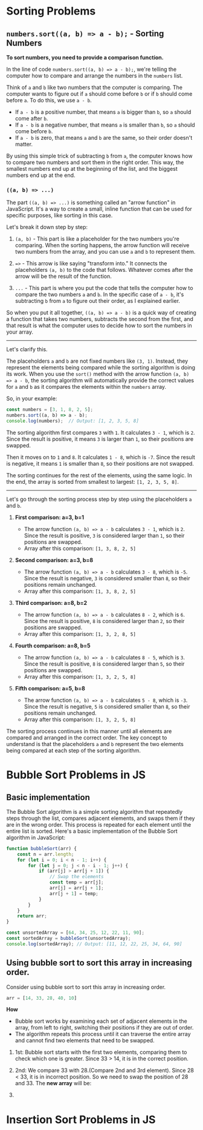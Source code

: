 # Sorting Problems

## `numbers.sort((a, b) => a - b);` - Sorting Numbers

**To sort numbers, you need to provide a comparison function.**

In the line of code `numbers.sort((a, b) => a - b);`, we're telling the computer how to compare and arrange the numbers in the `numbers` list.

Think of `a` and `b` like two numbers that the computer is comparing. The computer wants to figure out if `a` should come before `b` or if `b` should come before `a`. To do this, we use `a - b`.

- If `a - b` is a positive number, that means `a` is bigger than `b`, so `a` should come after `b`.
- If `a - b` is a negative number, that means `a` is smaller than `b`, so `a` should come before `b`.
- If `a - b` is zero, that means `a` and `b` are the same, so their order doesn't matter.

By using this simple trick of subtracting `b` from `a`, the computer knows how to compare two numbers and sort them in the right order. This way, the smallest numbers end up at the beginning of the list, and the biggest numbers end up at the end.

### `((a, b) => ...)`

The part `((a, b) => ...)` is something called an "arrow function" in JavaScript. It's a way to create a small, inline function that can be used for specific purposes, like sorting in this case.

Let's break it down step by step:

1. `(a, b)` - This part is like a placeholder for the two numbers you're comparing. When the sorting happens, the arrow function will receive two numbers from the array, and you can use `a` and `b` to represent them.

2. `=>` - This arrow is like saying "transform into." It connects the placeholders `(a, b)` to the code that follows. Whatever comes after the arrow will be the result of the function.

3. `...` - This part is where you put the code that tells the computer how to compare the two numbers `a` and `b`. In the specific case of `a - b`, it's subtracting `b` from `a` to figure out their order, as I explained earlier.

So when you put it all together, `((a, b) => a - b)` is a quick way of creating a function that takes two numbers, subtracts the second from the first, and that result is what the computer uses to decide how to sort the numbers in your array.

---

Let's clarify this.

The placeholders `a` and `b` are not fixed numbers like `(3, 1)`. Instead, they represent the elements being compared while the sorting algorithm is doing its work. When you use the `sort()` method with the arrow function `(a, b) => a - b`, the sorting algorithm will automatically provide the correct values for `a` and `b` as it compares the elements within the `numbers` array.

So, in your example:

```javascript
const numbers = [3, 1, 8, 2, 5];
numbers.sort((a, b) => a - b);
console.log(numbers);  // Output: [1, 2, 3, 5, 8]
```

The sorting algorithm first compares `3` with `1`. It calculates `3 - 1`, which is `2`. Since the result is positive, it means `3` is larger than `1`, so their positions are swapped.

Then it moves on to `1` and `8`. It calculates `1 - 8`, which is `-7`. Since the result is negative, it means `1` is smaller than `8`, so their positions are not swapped.

The sorting continues for the rest of the elements, using the same logic. In the end, the array is sorted from smallest to largest: `[1, 2, 3, 5, 8]`.

---

Let's go through the sorting process step by step using the placeholders `a` and `b`.

1. **First comparison: a=3, b=1**
   - The arrow function `(a, b) => a - b` calculates `3 - 1`, which is `2`. Since the result is positive, `3` is considered larger than `1`, so their positions are swapped.
   - Array after this comparison: `[1, 3, 8, 2, 5]`

2. **Second comparison: a=3, b=8**
   - The arrow function `(a, b) => a - b` calculates `3 - 8`, which is `-5`. Since the result is negative, `3` is considered smaller than `8`, so their positions remain unchanged.
   - Array after this comparison: `[1, 3, 8, 2, 5]`

3. **Third comparison: a=8, b=2**
   - The arrow function `(a, b) => a - b` calculates `8 - 2`, which is `6`. Since the result is positive, `8` is considered larger than `2`, so their positions are swapped.
   - Array after this comparison: `[1, 3, 2, 8, 5]`

4. **Fourth comparison: a=8, b=5**
   - The arrow function `(a, b) => a - b` calculates `8 - 5`, which is `3`. Since the result is positive, `8` is considered larger than `5`, so their positions are swapped.
   - Array after this comparison: `[1, 3, 2, 5, 8]`

5. **Fifth comparison: a=5, b=8**
   - The arrow function `(a, b) => a - b` calculates `5 - 8`, which is `-3`. Since the result is negative, `5` is considered smaller than `8`, so their positions remain unchanged.
   - Array after this comparison: `[1, 3, 2, 5, 8]`

The sorting process continues in this manner until all elements are compared and arranged in the correct order. The key concept to understand is that the placeholders `a` and `b` represent the two elements being compared at each step of the sorting algorithm.

# Bubble Sort Problems in JS

## Basic implementation

The Bubble Sort algorithm is a simple sorting algorithm that repeatedly steps through the list, compares adjacent elements, and swaps them if they are in the wrong order. This process is repeated for each element until the entire list is sorted. Here's a basic implementation of the Bubble Sort algorithm in JavaScript:

```javascript
function bubbleSort(arr) {
    const n = arr.length;
    for (let i = 0; i < n - 1; i++) {
        for (let j = 0; j < n - i - 1; j++) {
            if (arr[j] > arr[j + 1]) {
                // Swap the elements
                const temp = arr[j];
                arr[j] = arr[j + 1];
                arr[j + 1] = temp;
            }
        }
    }
    return arr;
}

const unsortedArray = [64, 34, 25, 12, 22, 11, 90];
const sortedArray = bubbleSort(unsortedArray);
console.log(sortedArray); // Output: [11, 12, 22, 25, 34, 64, 90]
```

## Using bubble sort to sort this array in increasing order.

Consider using bubble sort to sort this array in increasing order.

```javascript
arr = [14, 33, 28, 40, 10]
```

**How**


- Bubble sort works by examining each set of adjacent elements in the array, from left to right, switching their positions if they are out of order.
- The algorithm repeats this process until it can traverse the entire array and cannot find two elements that need to be swapped.

1. 1st: Bubble sort starts with the first two elements, comparing them to check which one is greater. Since 33 > 14, it is in the correct position.

2. 2nd: We compare 33 with 28.(Compare 2nd and 3rd element). Since 28 < 33, it is in incorrect position.
So we need to swap the position of 28 and 33. The **new array** will be:

3. 

# Insertion Sort Problems in JS